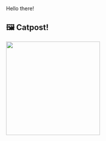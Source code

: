 Hello there!



## 🖼️ Catpost!

<sub>
    <img src="https://cdn2.thecatapi.com/images/4d8.gif" height="256">
</sub>

